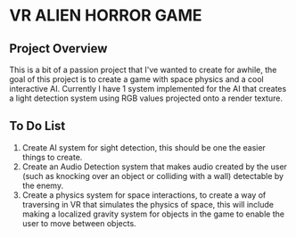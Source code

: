 # VR ALIEN HORROR GAME

## Project Overview
This is a bit of a passion project that I've wanted to create for awhile, the goal of this project is to create a game with space physics and a cool interactive AI. Currently I have 1 system implemented for the AI that creates a light detection system using RGB values projected onto a render texture.

## To Do List
1. Create AI system for sight detection, this should be one the easier things to create.
2. Create an Audio Detection system that makes audio created by the user (such as knocking over an object or colliding with a wall) detectable by the enemy.
3. Create a physics system for space interactions, to create a way of traversing in VR that simulates the physics of space, this will include making a localized gravity system for objects in the game to enable the user to move between objects.
